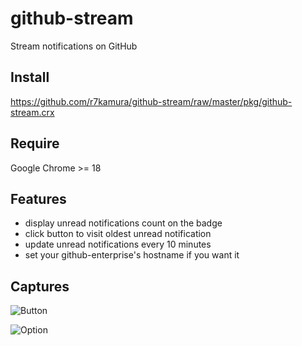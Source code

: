 # github-stream
Stream notifications on GitHub

## Install
https://github.com/r7kamura/github-stream/raw/master/pkg/github-stream.crx

## Require
Google Chrome >= 18

## Features

* display unread notifications count on the badge
* click button to visit oldest unread notification
* update unread notifications every 10 minutes
* set your github-enterprise's hostname if you want it

## Captures
![Button](http://dl.dropbox.com/u/5978869/image/20120611_195314.png)

![Option](http://dl.dropbox.com/u/5978869/image/20120611_151016.png)

